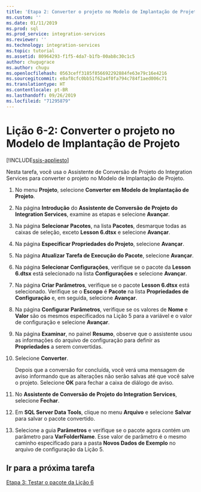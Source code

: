 ```yaml
---
title: 'Etapa 2: Converter o projeto no Modelo de Implantação de Projeto | Microsoft Docs'
ms.custom: ''
ms.date: 01/11/2019
ms.prod: sql
ms.prod_service: integration-services
ms.reviewer: ''
ms.technology: integration-services
ms.topic: tutorial
ms.assetid: 80964293-f1f5-4da7-b1fb-00ab8c30c1c5
author: chugugrace
ms.author: chugu
ms.openlocfilehash: 0563ceff3185f856692292884fe63e79c16e4216
ms.sourcegitcommit: e8af8cfc0bb51f62a4f0fa794c784f1aed006c71
ms.translationtype: HT
ms.contentlocale: pt-BR
ms.lasthandoff: 09/26/2019
ms.locfileid: "71295879"
---
```

# <a name="lesson-6-2-convert-the-project-to-the-project-deployment-model"></a>Lição 6-2: Converter o projeto no Modelo de Implantação de Projeto

[!INCLUDE[ssis-appliesto](../includes/ssis-appliesto-ssvrpluslinux-asdb-asdw-xxx.md)]



Nesta tarefa, você usa o Assistente de Conversão de Projeto do Integration Services para converter o projeto no Modelo de Implantação de Projeto.  
  
1.  No menu **Projeto**, selecione **Converter em Modelo de Implantação de Projeto**.  
  
2.  Na página **Introdução** do **Assistente de Conversão de Projeto do Integration Services**, examine as etapas e selecione **Avançar**.  
  
3.  Na página **Selecionar Pacotes**, na lista **Pacotes**, desmarque todas as caixas de seleção, exceto **Lesson 6.dtsx** e selecione **Avançar**.  
  
4.  Na página **Especificar Propriedades do Projeto**, selecione **Avançar**.  
  
5.  Na página **Atualizar Tarefa de Execução do Pacote**, selecione **Avançar**.  
  
6.  Na página **Selecionar Configurações**, verifique se o pacote da **Lesson 6.dtsx** está selecionado na lista **Configurações** e selecione **Avançar**.  
  
7.  Na página **Criar Parâmetros**, verifique se o pacote **Lesson 6.dtsx** está selecionado.  Verifique se o **Escopo** é **Pacote** na lista **Propriedades de Configuração** e, em seguida, selecione **Avançar**.  
  
8.  Na página **Configurar Parâmetros**, verifique se os valores de **Nome** e **Valor** são os mesmos especificados na Lição 5 para a variável e o valor de configuração e selecione **Avançar**.  
  
9. Na página **Examinar**, no painel **Resumo**, observe que o assistente usou as informações do arquivo de configuração para definir as **Propriedades** a serem convertidas.  
  
10. Selecione **Converter**.  
  
    Depois que a conversão for concluída, você verá uma mensagem de aviso informando que as alterações não serão salvas até que você salve o projeto. Selecione **OK** para fechar a caixa de diálogo de aviso.  
  
11. No **Assistente de Conversão de Projeto do Integration Services**, selecione **Fechar**.  
  
12. Em **SQL Server Data Tools**, clique no menu **Arquivo** e selecione **Salvar** para salvar o pacote convertido.  
  
13. Selecione a guia **Parâmetros** e verifique se o pacote agora contém um parâmetro para **VarFolderName**. Esse valor de parâmetro é o mesmo caminho especificado para a pasta **Novos Dados de Exemplo** no arquivo de configuração da Lição 5.  
  
## <a name="go-to-next-task"></a>Ir para a próxima tarefa
[Etapa 3: Testar o pacote da Lição 6](../integration-services/lesson-6-3-testing-the-lesson-6-package.md)  
  
  
  
